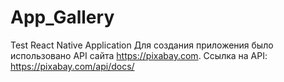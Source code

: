 # App_Gallery
Test React Native Application
Для создания приложения было использовано API сайта https://pixabay.com.
Ссылка на API: https://pixabay.com/api/docs/
